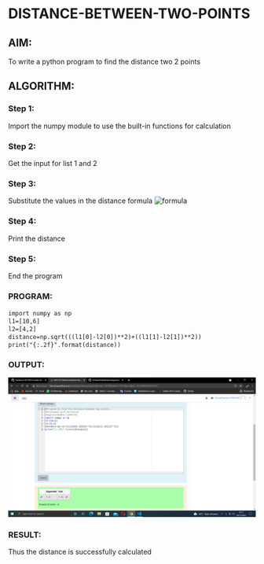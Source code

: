# DISTANCE-BETWEEN-TWO-POINTS

## AIM:
To write a python program to find the distance two 2 points

## ALGORITHM:

### Step 1: 
Import the numpy module to use the built-in functions for calculation
### Step 2:
 Get the input for list 1 and 2
### Step 3: 
Substitute the values in the distance formula  ![formula](/formula.jpg)
### Step 4: 
Print the distance
### Step 5: 
End the program

### PROGRAM:
~~~
import numpy as np
l1=[10,6]
l2=[4,2]
distance=np.sqrt(((l1[0]-l2[0])**2)+((l1[1]-l2[1])**2))
print("{:.2f}".format(distance))
~~~
  
### OUTPUT:
![output](dist.png)

### RESULT:
Thus the distance is successfully calculated

